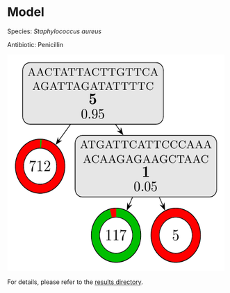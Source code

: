 
# Model

Species: *Staphylococcus aureus*

Antibiotic: Penicillin

<img src="./model.png" width=500 height=500 />

For details, please refer to the [results directory](../../../../../results/cart_b/staphylococcus%20aureus/penicillin/repeat_6/).

